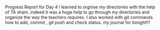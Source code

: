 Progress Report for Day 4 
I learned to orgnise my directories with the help of TA sham..indeed it was a huge help to go through my directories and organize the way the teachers requires. I also worked with git commands how to add, commit , git push and check status. my journal for tonight!!! 